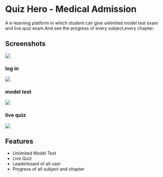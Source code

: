 
# Quiz Hero - Medical Admission

A e-learning platform in which student can give unlimited model test exam and live quiz exam.And see the progress of every subject,every chapter.


## Screenshots
![](https://user-images.githubusercontent.com/53580076/219110467-fbd6c22d-ed27-4043-ad98-363cd30126ad.png)
### log in
![](https://user-images.githubusercontent.com/53580076/219110480-74c4e3cf-01a1-482e-9fa0-1a821469148e.png)
### model test
![](https://user-images.githubusercontent.com/53580076/219110514-4e9a8963-74fd-4f7a-b30b-1cf726878be4.png)
### live quiz
![](https://user-images.githubusercontent.com/53580076/219110559-8b5eae56-93c6-43a1-bd13-f6c1870c3e38.png)



## Features

- Unlimited Model Test
- Live Quiz
- Leaderboard of all user
- Progress of all subject and chapter


